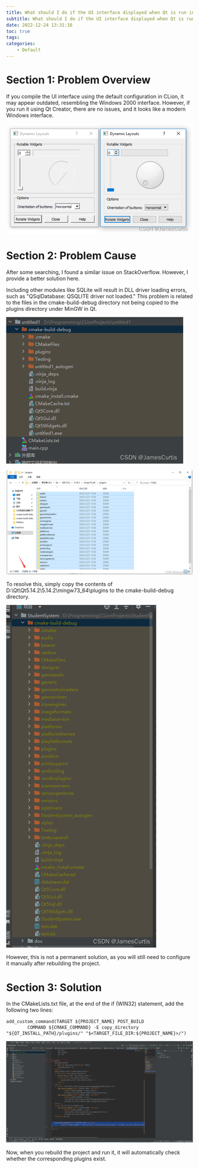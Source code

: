 ```yaml
---
title: What should I do if the UI interface displayed when Qt is run in Clion using CMake looks very old and outdated? How does Qt under CMake use SQLite?
subtitle: What should I do if the UI interface displayed when Qt is run in Clion using CMake looks very old and outdated? How does Qt under CMake use SQLite?
date: 2022-12-24 13:31:16
toc: true
tags: 
categories: 
    - Default
---
```



# Section 1: Problem Overview

If you compile the UI interface using the default configuration in CLion, it may appear outdated, resembling the Windows 2000 interface. However, if you run it using Qt Creator, there are no issues, and it looks like a modern Windows interface.

![16936509765371693650975967.png](https://raw.githubusercontent.com/james-curtis/blog-img/img/img/16936509765371693650975967.png)

# Section 2: Problem Cause

After some searching, I found a similar issue on StackOverflow. However, I provide a better solution here.

Including other modules like SQLite will result in DLL driver loading errors, such as "QSqlDatabase: QSQLITE driver not loaded." This problem is related to the files in the cmake-build-debug directory not being copied to the plugins directory under MinGW in Qt.

![16936509875381693650987433.png](https://raw.githubusercontent.com/james-curtis/blog-img/img/img/16936509875381693650987433.png)

![16936509955371693650995461.png](https://raw.githubusercontent.com/james-curtis/blog-img/img/img/16936509955371693650995461.png)

To resolve this, simply copy the contents of D:\Qt\Qt5.14.2\5.14.2\mingw73_64\plugins to the cmake-build-debug directory.

![16936510065371693651005841.png](https://raw.githubusercontent.com/james-curtis/blog-img/img/img/16936510065371693651005841.png)

However, this is not a permanent solution, as you will still need to configure it manually after rebuilding the project.

# Section 3: Solution

In the CMakeLists.txt file, at the end of the if (WIN32) statement, add the following two lines:

```
add_custom_command(TARGET ${PROJECT_NAME} POST_BUILD
        COMMAND ${CMAKE_COMMAND} -E copy_directory "${QT_INSTALL_PATH}/plugins/" "$<TARGET_FILE_DIR:${PROJECT_NAME}>/")
```

![16936510165371693651016389.png](https://raw.githubusercontent.com/james-curtis/blog-img/img/img/16936510165371693651016389.png)

Now, when you rebuild the project and run it, it will automatically check whether the corresponding plugins exist.